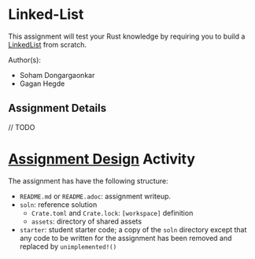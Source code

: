 # Linked-List

This assignment will test your Rust knowledge by requiring you to build a [LinkedList](https://en.wikipedia.org/wiki/Linked_list) from scratch.

Author(s):

- Soham Dongargaonkar
- Gagan Hegde

## Assignment Details

// TODO

# [Assignment Design](https://www.cs.rit.edu/~mtf/teaching/20205/psr/assignments.html#assignment_design) Activity

The assignment has have the following structure:

- `README.md` or `README.adoc`: assignment writeup.
- `soln`: reference solution
  * `Crate.toml` and `Crate.lock`: `[workspace]` definition
  * `assets`: directory of shared assets
- `starter`: student starter code; a copy of the `soln` directory
  except that any code to be written for the assignment has been removed and
  replaced by `unimplemented!()`
